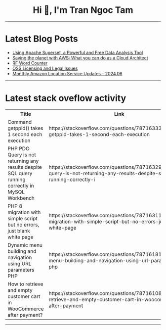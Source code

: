 <h1 align="center">Hi 👋, I'm Tran Ngoc Tam</h1>

---

# Latest Blog Posts 
<!-- BLOG-POST-LIST:START -->
- [Using Apache Superset, a Powerful and Free Data Analysis Tool](https://dev.to/chauhoangminhnguyen/using-apache-superset-a-powerful-and-free-data-analysis-tool-1e79)
- [Saving the planet with AWS: What you can do as a Cloud Architect](https://dev.to/aws-builders/saving-the-planet-with-aws-what-you-can-do-as-a-cloud-architect-1i2o)
- [RF Word Counter](https://dev.to/rahatfaruk/rf-word-counter-3jph)
- [OSS Licensing and Legal Issues](https://dev.to/isttiiak/oss-licensing-and-legal-issues-454h)
- [Monthly Amazon Location Service Updates - 2024.06](https://dev.to/aws-heroes/monthly-amazon-location-service-updates-202406-5a86)
<!-- BLOG-POST-LIST:END -->

---

# Latest stack oveflow activity
<table>
  <tr><th>Title</th><th>Link</th></tr>
  <!-- STACKOVERFLOW:START --><tr><td>Command getppid&lpar;&rpar; takes 1 second each execution</td><td>https://stackoverflow.com/questions/78716333/command-getppid-takes-1-second-each-execution</td></tr><tr><td>PHP PDO Query is not returning any results despite SQL query running correctly in MySQL Workbench</td><td>https://stackoverflow.com/questions/78716329/php-pdo-query-is-not-returning-any-results-despite-sql-query-running-correctly-i</td></tr><tr><td>PHP 8 migration with simple script but no errors, just blank white page</td><td>https://stackoverflow.com/questions/78716311/php-8-migration-with-simple-script-but-no-errors-just-blank-white-page</td></tr><tr><td>Dynamic menu building and navigation using URL parameters PHP</td><td>https://stackoverflow.com/questions/78716181/dynamic-menu-building-and-navigation-using-url-parameters-php</td></tr><tr><td>How to retrieve and empty customer cart in WooCommerce after payment?</td><td>https://stackoverflow.com/questions/78716108/how-to-retrieve-and-empty-customer-cart-in-woocommerce-after-payment</td></tr><!-- STACKOVERFLOW:END -->
</table>

---


